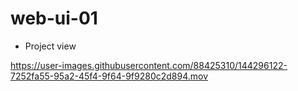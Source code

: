 # web-ui-01

- Project view





https://user-images.githubusercontent.com/88425310/144296122-7252fa55-95a2-45f4-9f64-9f9280c2d894.mov

